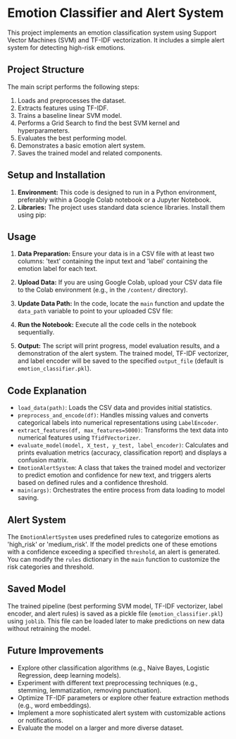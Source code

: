 
# Emotion Classifier and Alert System

This project implements an emotion classification system using Support Vector Machines (SVM) and TF-IDF vectorization. It includes a simple alert system for detecting high-risk emotions.

## Project Structure

The main script performs the following steps:
1. Loads and preprocesses the dataset.
2. Extracts features using TF-IDF.
3. Trains a baseline linear SVM model.
4. Performs a Grid Search to find the best SVM kernel and hyperparameters.
5. Evaluates the best performing model.
6. Demonstrates a basic emotion alert system.
7. Saves the trained model and related components.

## Setup and Installation

1. **Environment:** This code is designed to run in a Python environment, preferably within a Google Colab notebook or a Jupyter Notebook.
2. **Libraries:** The project uses standard data science libraries. Install them using pip:

## Usage

1. **Data Preparation:** Ensure your data is in a CSV file with at least two columns: 'text' containing the input text and 'label' containing the emotion label for each text.
2. **Upload Data:** If you are using Google Colab, upload your CSV data file to the Colab environment (e.g., in the `/content/` directory).
3. **Update Data Path:** In the code, locate the `main` function and update the `data_path` variable to point to your uploaded CSV file:

4. **Run the Notebook:** Execute all the code cells in the notebook sequentially.
5. **Output:** The script will print progress, model evaluation results, and a demonstration of the alert system. The trained model, TF-IDF vectorizer, and label encoder will be saved to the specified `output_file` (default is `emotion_classifier.pkl`).

## Code Explanation

- `load_data(path)`: Loads the CSV data and provides initial statistics.
- `preprocess_and_encode(df)`: Handles missing values and converts categorical labels into numerical representations using `LabelEncoder`.
- `extract_features(df, max_features=5000)`: Transforms the text data into numerical features using `TfidfVectorizer`.
- `evaluate_model(model, X_test, y_test, label_encoder)`: Calculates and prints evaluation metrics (accuracy, classification report) and displays a confusion matrix.
- `EmotionAlertSystem`: A class that takes the trained model and vectorizer to predict emotion and confidence for new text, and triggers alerts based on defined rules and a confidence threshold.
- `main(args)`: Orchestrates the entire process from data loading to model saving.

## Alert System

The `EmotionAlertSystem` uses predefined rules to categorize emotions as 'high_risk' or 'medium_risk'. If the model predicts one of these emotions with a confidence exceeding a specified `threshold`, an alert is generated. You can modify the `rules` dictionary in the `main` function to customize the risk categories and threshold.

## Saved Model

The trained pipeline (best performing SVM model, TF-IDF vectorizer, label encoder, and alert rules) is saved as a pickle file (`emotion_classifier.pkl`) using `joblib`. This file can be loaded later to make predictions on new data without retraining the model.

## Future Improvements

- Explore other classification algorithms (e.g., Naive Bayes, Logistic Regression, deep learning models).
- Experiment with different text preprocessing techniques (e.g., stemming, lemmatization, removing punctuation).
- Optimize TF-IDF parameters or explore other feature extraction methods (e.g., word embeddings).
- Implement a more sophisticated alert system with customizable actions or notifications.
- Evaluate the model on a larger and more diverse dataset.
